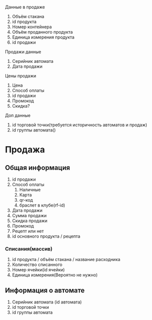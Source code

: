 Данные в продаже
1. Объём стакана
2. id продукта
3. Номер контейнера
4. Объём проданного  продукта
5. Единица измерения продукта
6. id продажи

Продажи данные
1. Серийник автомата
2. Дата продажи



Цены продажи
1. Цена
2. Способ оплаты
3. id продажи
4. Промокод
5. Скидка?

Доп данные 
1. id торговой точки(требуется историчность автоматов и продаж)
2. id группы автомата()





# Продажа
## Общая информация
1. id продажи
2. Способ оплаты
	1. Наличные
	2. Карта
	3. qr-код
	4. браслет в клубе(rf-id)
3. Дата продажи
4. Сумма продажи
5. Скидка продажи
6. Промокод
7. Рецепт или нет
8. id основного продукта / рецепта
### Списания(массив)
1. id продукта / объём стакана / название расходника
2. Количество списанного
3. Номер ячейки(id ячейки)
4. Единица измерения(Вероятно не нужно)

## Информация о автомате
1. Серийник автомата (id автомата)
2. id торговой точки
3. id группы автомата